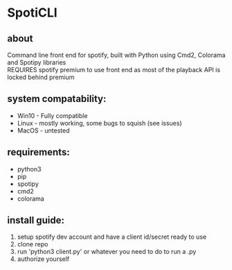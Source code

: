 # SpotiCLI

## about
Command line front end for spotify, built with Python using Cmd2, Colorama and Spotipy libraries  
REQUIRES spotify premium to use front end as most of the playback API is locked behind premium 

## system compatability:
* Win10 - Fully compatible
* Linux - mostly working, some bugs to squish (see issues)
* MacOS - untested

## requirements:
* python3
* pip
* spotipy
* cmd2
* colorama

## install guide:
1. setup spotify dev account and have a client id/secret ready to use 
1. clone repo 
1. run 'python3 client.py' or whatever you need to do to run a .py  
1. authorize yourself
